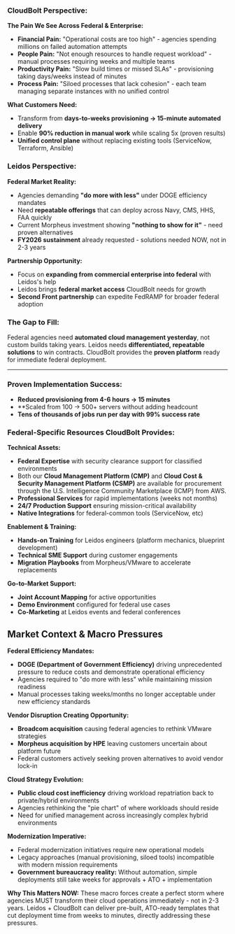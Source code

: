 ### **CloudBolt Perspective:**

**The Pain We See Across Federal & Enterprise:**

- **Financial Pain:** "Operational costs are too high" - agencies spending millions on failed automation attempts
- **People Pain:** "Not enough resources to handle request workload" - manual processes requiring weeks and multiple teams
- **Productivity Pain:** "Slow build times or missed SLAs" - provisioning taking days/weeks instead of minutes
- **Process Pain:** "Siloed processes that lack cohesion" - each team managing separate instances with no unified control

**What Customers Need:**
- Transform from **days-to-weeks provisioning → 15-minute automated delivery**
- Enable **90% reduction in manual work** while scaling 5x (proven results)
- **Unified control plane** without replacing existing tools (ServiceNow, Terraform, Ansible)

### **Leidos Perspective:**

**Federal Market Reality:**
- Agencies demanding **"do more with less"** under DOGE efficiency mandates
- Need **repeatable offerings** that can deploy across Navy, CMS, HHS, FAA quickly
- Current Morpheus investment showing **"nothing to show for it"** - need proven alternatives
- **FY2026 sustainment** already requested - solutions needed NOW, not in 2-3 years

**Partnership Opportunity:**
- Focus on **expanding from commercial enterprise into federal** with Leidos's help
- Leidos brings **federal market access** CloudBolt needs for growth
- **Second Front partnership** can expedite FedRAMP for broader federal adoption

### **The Gap to Fill:**

Federal agencies need **automated cloud management yesterday**, not custom builds taking years. Leidos needs **differentiated, repeatable solutions** to win contracts. CloudBolt provides the **proven platform** ready for immediate federal deployment.

---

### **Proven Implementation Success:**
- **Reduced provisioning from 4-6 hours → 15 minutes**
- **Scaled from 100 → 500+ servers without adding headcount
- **Tens of thousands of jobs run per day with 99% success rate**

### **Federal-Specific Resources CloudBolt Provides:**

**Technical Assets:**
- **Federal Expertise** with security clearance support for classified environments
- Both our **Cloud Management Platform (CMP)** and **Cloud Cost & Security Management Platform (CSMP)** are available for procurement through the U.S. Intelligence Community Marketplace (ICMP) from AWS.
- **Professional Services** for rapid implementations (weeks not months)
- **24/7 Production Support** ensuring mission-critical availability
- **Native Integrations** for federal-common tools (ServiceNow, etc)

**Enablement & Training:**
- **Hands-on Training** for Leidos engineers (platform mechanics, blueprint development)
- **Technical SME Support** during customer engagements
- **Migration Playbooks** from Morpheus/VMware to accelerate replacements

**Go-to-Market Support:**
- **Joint Account Mapping** for active opportunities
- **Demo Environment** configured for federal use cases
- **Co-Marketing** at Leidos events and federal conferences


## **Market Context & Macro Pressures**

**Federal Efficiency Mandates:**

- **DOGE (Department of Government Efficiency)** driving unprecedented pressure to reduce costs and demonstrate operational efficiency
- Agencies required to "do more with less" while maintaining mission readiness
- Manual processes taking weeks/months no longer acceptable under new efficiency standards

**Vendor Disruption Creating Opportunity:**

- **Broadcom acquisition** causing federal agencies to rethink VMware strategies
- **Morpheus acquisition by HPE** leaving customers uncertain about platform future
- Federal customers actively seeking proven alternatives to avoid vendor lock-in

**Cloud Strategy Evolution:**

- **Public cloud cost inefficiency** driving workload repatriation back to private/hybrid environments
- Agencies rethinking the "pie chart" of where workloads should reside
- Need for unified management across increasingly complex hybrid environments

**Modernization Imperative:**

- Federal modernization initiatives require new operational models
- Legacy approaches (manual provisioning, siloed tools) incompatible with modern mission requirements
- **Government bureaucracy reality:** Without automation, simple deployments still take weeks for approvals + ATO + implementation

**Why This Matters NOW:** These macro forces create a perfect storm where agencies MUST transform their cloud operations immediately - not in 2-3 years. Leidos + CloudBolt can deliver pre-built, ATO-ready templates that cut deployment time from weeks to minutes, directly addressing these pressures.